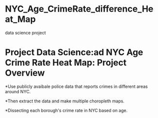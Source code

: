 # NYC_Age_CrimeRate_difference_Heat_Map
data science project

# Project Data Science:ad NYC Age Crime Rate Heat Map: Project Overview
*Use publicly avaibale police data that reports crimes in different areas around NYC.

*Then extract the data and make multiple choropleth maps. 

*Dissecting each borough's crime rate in NYC based on age.
